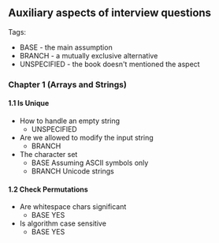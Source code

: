 ## Auxiliary aspects of interview questions

Tags:
* BASE - the main assumption
* BRANCH - a mutually exclusive alternative
* UNSPECIFIED - the book doesn't mentioned the aspect

### Chapter 1 (Arrays and Strings)

#### 1.1 Is Unique

* How to handle an empty string
  * UNSPECIFIED
* Are we allowed to modify the input string
  * BRANCH
* The character set
  * BASE Assuming ASCII symbols only
  * BRANCH Unicode strings

#### 1.2 Check Permutations

* Are whitespace chars significant
  * BASE YES
* Is algorithm case sensitive
  * BASE YES
